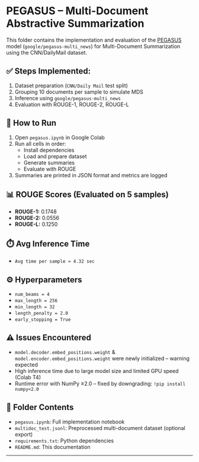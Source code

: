 # PEGASUS – Multi-Document Abstractive Summarization

This folder contains the implementation and evaluation of the [PEGASUS](https://arxiv.org/abs/1912.08777) model (`google/pegasus-multi_news`) for Multi-Document Summarization using the CNN/DailyMail dataset.

## ✅ Steps Implemented:
1. Dataset preparation (`CNN/Daily Mail` test split)
2. Grouping 10 documents per sample to simulate MDS
3. Inference using `google/pegasus-multi_news`
4. Evaluation with ROUGE-1, ROUGE-2, ROUGE-L

## 🚀 How to Run
1. Open `pegasus.ipynb` in Google Colab
2. Run all cells in order:
   - Install dependencies
   - Load and prepare dataset
   - Generate summaries
   - Evaluate with ROUGE
3. Summaries are printed in JSON format and metrics are logged

## 📊 ROUGE Scores (Evaluated on 5 samples)
- **ROUGE-1:** 0.1748
- **ROUGE-2:** 0.0556
- **ROUGE-L:** 0.1250

## ⏱️ Avg Inference Time
- `Avg time per sample ≈ 4.32 sec`

## ⚙️ Hyperparameters
- `num_beams = 4`
- `max_length = 256`
- `min_length = 32`
- `length_penalty = 2.0`
- `early_stopping = True`

## ⚠️ Issues Encountered
- `model.decoder.embed_positions.weight` & `model.encoder.embed_positions.weight` were newly initialized – warning expected
- High inference time due to large model size and limited GPU speed (Colab T4)
- Runtime error with NumPy ≥2.0 – fixed by downgrading: `!pip install numpy<2.0`

## 📁 Folder Contents
- `pegasus.ipynb`: Full implementation notebook
- `multidoc_test.jsonl`: Preprocessed multi-document dataset (optional export)
- `requirements.txt`: Python dependencies
- `README.md`: This documentation

---
